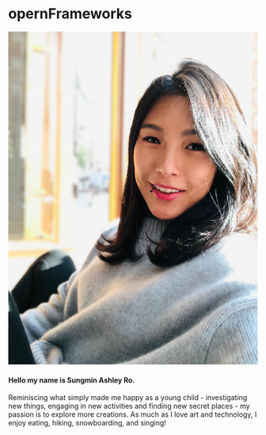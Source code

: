 # opernFrameworks

![photo](./photo.jpeg)
#### Hello my name is Sungmin Ashley Ro. 

Reminiscing what simply made me happy as a young child - investigating new things, engaging in new activities and finding new secret places - my passion is to explore more creations. 
As much as I love art and technology, I enjoy eating, hiking, snowboarding, and singing!
